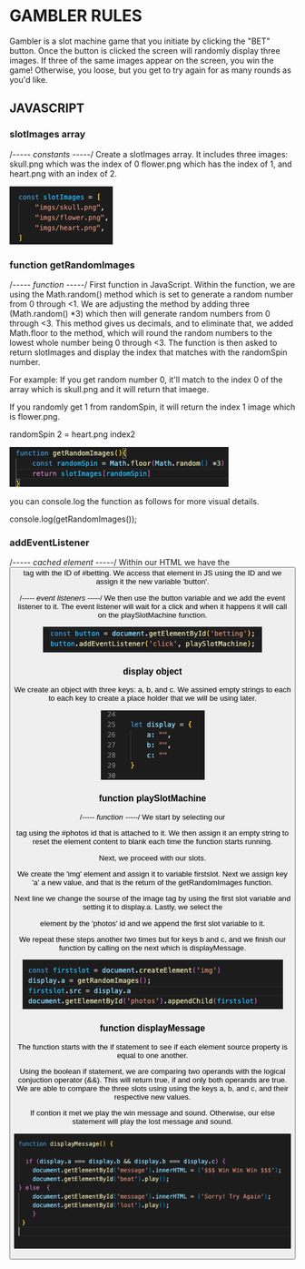 # GAMBLER RULES
Gambler is a slot machine game that you initiate by clicking the "BET" button. 
Once the button is clicked the screen will randomly display three images. 
If three of the same images appear on the screen, you win the game! Otherwise, you loose, but you get to try again for as many rounds as you'd like. 

## JAVASCRIPT 

### slotImages array
/*----- constants -----*/
Create a slotImages array. It includes three images: skull.png which was the index of 0
flower.png which has the index of 1,
and heart.png with an index of 2.

![slotImages Array](READMEIMGS/slotImages.array.png)

### function getRandomImages
/*----- function -----*/
First function in JavaScript. Within the function, we are using the Math.random() method which is set to generate a random number from 0 through <1. We are adjusting the method by adding three (Math.random() *3) which then will generate random numbers from 0 through <3. This method gives us decimals, and to eliminate that, we added Math.floor to the method, which will round the random numbers to the lowest whole number being 0 through <3. 
The function is then asked to return slotImages and display the index that matches with the randomSpin number. 

For example: 
If you get random number 0, it'll match to the index 0 of the array which is skull.png and it will return that imaege.

If you randomly get 1 from randomSpin, it will return the index 1 image which is flower.png. 

randomSpin 2 = heart.png index2

![getRandomImages](READMEIMGS/getRandomImages.png)

you can console.log the function as follows for more visual details. 

console.log(getRandomImages()); 

### addEventListener
 /*----- cached element -----*/
Within our HTML we have the <button> tag with the ID of #betting. We access that element in JS using the ID and we assign it the new variable 'button'. 

/*----- event listeners -----*/
We then use the button variable and we add the event listener to it. The event listener will wait for a click and when it happens it will call on the playSlotMachine function. 

![event listener](READMEIMGS/eventlistener.png)

### display object
We create an object with three keys: a, b, and c. We assined empty strings to each to each key to create a place holder that we will be using later.

![Display Object](READMEIMGS/display-object.png)

### function playSlotMachine
 /*----- function -----*/
We start by selecting our <main> tag using the #photos id that is attached to it. We then assign it an empty string to reset the element content to blank each time the function starts running. 

Next, we proceed with our slots. 

We create the 'img' element and assign it to variable firstslot. Next we assign key 'a' a new value, and that is the return of the getRandomImages function. 

Next line we change the sourse of the image tag by using the first slot variable and setting it to display.a.
Lastly, we select the <main> element by the 'photos' id and we append the first slot variable to it. 

We repeat these steps another two times but for keys b and c, and we finish our function by calling on the next which is displayMessage. 

![Create and assign img element](READMEIMGS/img-element.png)

### function displayMessage 
The function starts with the if statement to see if each element source property is equal to one another. 

Using the boolean if statement, we are comparing two operands with the logical conjuction operator (&&). This will return true, if and only both operands are true. 
We are able to compare the three slots using  using the keys a, b, and c, and their respective new values.
 
 If contion it met we play the win message and sound. Otherwise, our else statement will play the lost message and sound. 

![function displayMessage](READMEIMGS/displayMessage.png)








    

